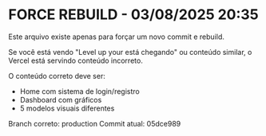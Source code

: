 # FORCE REBUILD - 03/08/2025 20:35

Este arquivo existe apenas para forçar um novo commit e rebuild.

Se você está vendo "Level up your está chegando" ou conteúdo similar, 
o Vercel está servindo conteúdo incorreto.

O conteúdo correto deve ser:
- Home com sistema de login/registro
- Dashboard com gráficos
- 5 modelos visuais diferentes

Branch correto: production
Commit atual: 05dce989